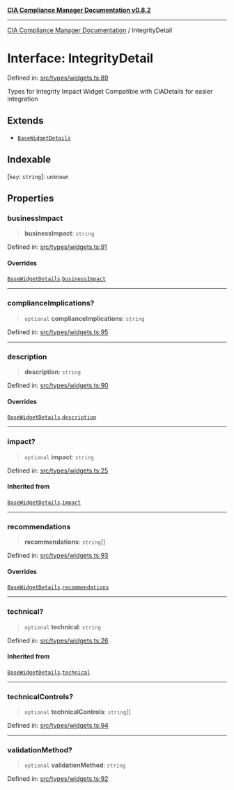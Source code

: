 [**CIA Compliance Manager Documentation v0.8.2**](../README.md)

***

[CIA Compliance Manager Documentation](../globals.md) / IntegrityDetail

# Interface: IntegrityDetail

Defined in: [src/types/widgets.ts:89](https://github.com/Hack23/cia-compliance-manager/blob/423c5d261c747ade8ca2550e176aa05168b5a31e/src/types/widgets.ts#L89)

Types for Integrity Impact Widget
Compatible with CIADetails for easier integration

## Extends

- [`BaseWidgetDetails`](BaseWidgetDetails.md)

## Indexable

\[`key`: `string`\]: `unknown`

## Properties

### businessImpact

> **businessImpact**: `string`

Defined in: [src/types/widgets.ts:91](https://github.com/Hack23/cia-compliance-manager/blob/423c5d261c747ade8ca2550e176aa05168b5a31e/src/types/widgets.ts#L91)

#### Overrides

[`BaseWidgetDetails`](BaseWidgetDetails.md).[`businessImpact`](BaseWidgetDetails.md#businessimpact)

***

### complianceImplications?

> `optional` **complianceImplications**: `string`

Defined in: [src/types/widgets.ts:95](https://github.com/Hack23/cia-compliance-manager/blob/423c5d261c747ade8ca2550e176aa05168b5a31e/src/types/widgets.ts#L95)

***

### description

> **description**: `string`

Defined in: [src/types/widgets.ts:90](https://github.com/Hack23/cia-compliance-manager/blob/423c5d261c747ade8ca2550e176aa05168b5a31e/src/types/widgets.ts#L90)

#### Overrides

[`BaseWidgetDetails`](BaseWidgetDetails.md).[`description`](BaseWidgetDetails.md#description)

***

### impact?

> `optional` **impact**: `string`

Defined in: [src/types/widgets.ts:25](https://github.com/Hack23/cia-compliance-manager/blob/423c5d261c747ade8ca2550e176aa05168b5a31e/src/types/widgets.ts#L25)

#### Inherited from

[`BaseWidgetDetails`](BaseWidgetDetails.md).[`impact`](BaseWidgetDetails.md#impact)

***

### recommendations

> **recommendations**: `string`[]

Defined in: [src/types/widgets.ts:93](https://github.com/Hack23/cia-compliance-manager/blob/423c5d261c747ade8ca2550e176aa05168b5a31e/src/types/widgets.ts#L93)

#### Overrides

[`BaseWidgetDetails`](BaseWidgetDetails.md).[`recommendations`](BaseWidgetDetails.md#recommendations)

***

### technical?

> `optional` **technical**: `string`

Defined in: [src/types/widgets.ts:26](https://github.com/Hack23/cia-compliance-manager/blob/423c5d261c747ade8ca2550e176aa05168b5a31e/src/types/widgets.ts#L26)

#### Inherited from

[`BaseWidgetDetails`](BaseWidgetDetails.md).[`technical`](BaseWidgetDetails.md#technical)

***

### technicalControls?

> `optional` **technicalControls**: `string`[]

Defined in: [src/types/widgets.ts:94](https://github.com/Hack23/cia-compliance-manager/blob/423c5d261c747ade8ca2550e176aa05168b5a31e/src/types/widgets.ts#L94)

***

### validationMethod?

> `optional` **validationMethod**: `string`

Defined in: [src/types/widgets.ts:92](https://github.com/Hack23/cia-compliance-manager/blob/423c5d261c747ade8ca2550e176aa05168b5a31e/src/types/widgets.ts#L92)
